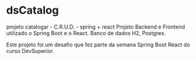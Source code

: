 # dsCatalog
projeto catalogar - C.R.U.D. - spring + react
Projeto Backend e Frontend utilizado o Spring Boot e o React.
Banco de dados H2, Postgres.

Este projeto foi um desafio que fez parte da semana Spring Boot React do curso DevSuperior.
